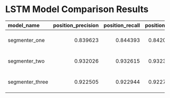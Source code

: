 # LSTM Model Comparison Results

| model_name      |   position_precision |   position_recall |   position_f1 |   bleu_scores |     chrf |   num_predictions | timestamp           |
|:----------------|---------------------:|------------------:|--------------:|--------------:|---------:|------------------:|:--------------------|
| segmenter_one   |             0.839623 |          0.844393 |      0.842002 |      0.84972  | 0.90814  |             20000 | 2025-03-24 18:42:45 |
| segmenter_two   |             0.932026 |          0.932615 |      0.932321 |      0.939669 | 0.962384 |             20000 | 2025-03-24 18:42:52 |
| segmenter_three |             0.922505 |          0.922944 |      0.922724 |      0.926923 | 0.961985 |             20000 | 2025-03-24 18:43:01 |